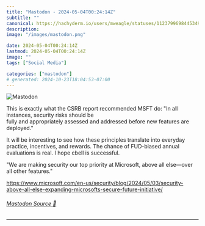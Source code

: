 ```yaml
---
title: "Mastodon - 2024-05-04T00:24:14Z"
subtitle: ""
canonical: https://hachyderm.io/users/mweagle/statuses/112379969844534913
description:
image: "/images/mastodon.png"

date: 2024-05-04T00:24:14Z
lastmod: 2024-05-04T00:24:14Z
image: ""
tags: ["Social Media"]

categories: ["mastodon"]
# generated: 2024-10-23T18:04:53-07:00
---
```

![Mastodon](/images/mastodon.png)

<p>This is exactly what the CSRB report recommended MSFT do: &quot;In all instances, security risks should be<br />fully and appropriately assessed and addressed before new features are deployed.&quot;</p><p>It will be interesting to see how these principles translate into everyday practice, incentives, and rewards. The chance of FUD-biased annual evaluations is real. I hope cbell is successful.</p><p>&quot;We are making security our top priority at Microsoft, above all else—over all other features.&quot;</p><p><a href="https://www.microsoft.com/en-us/security/blog/2024/05/03/security-above-all-else-expanding-microsofts-secure-future-initiative/" target="_blank" rel="nofollow noopener noreferrer" translate="no"><span class="invisible">https://www.</span><span class="ellipsis">microsoft.com/en-us/security/b</span><span class="invisible">log/2024/05/03/security-above-all-else-expanding-microsofts-secure-future-initiative/</span></a></p>


###### [Mastodon Source 🐘](https://hachyderm.io/@mweagle/112379969844534913)

___
